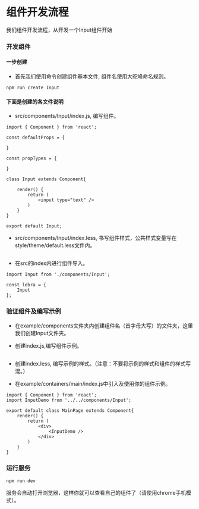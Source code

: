# 组件开发流程

我们组件开发流程，从开发一个Input组件开始

### 开发组件


#### 一步创建

- 首先我们使用命令创建组件基本文件, 组件名使用大驼峰命名规则。

```
npm run create Input
```

#### 下面是创建的各文件说明


- src/components/Input/index.js, 编写组件。

```
import { Component } from 'react';

const defaultProps = {

}

const propTypes = {

}

class Input extends Component{

	render() {
		return (
			<input type="text" />
		)
	}
}

export default Input;

```

- src/components/Input/index.less, 书写组件样式，公共样式变量写在style/theme/default.less文件内。

```

```

- 在src的index内进行组件导入。

```
import Input from './components/Input';

const lebra = {
	Input
};
```

### 验证组件及编写示例

- 在example/components文件夹内创建组件名（首字母大写）的文件夹，这里我们创建Input文件夹。

- 创建index.js,编写组件示例。

```

```
 
- 创建index.less, 编写示例的样式。（注意：不要将示例的样式和组件的样式写混。）

- 在example/containers/main/index.js中引入及使用你的组件示例。

```
import { Component } from 'react';
import InputDemo from '../../components/Input';

export default class MainPage extends Component{
	render() {
		return (
			<div>
				<InputDemo />
			</div>
		)
	}
}
```

### 运行服务

```
npm run dev
```

服务会自动打开浏览器，这样你就可以查看自己的组件了（请使用chrome手机模式）。
